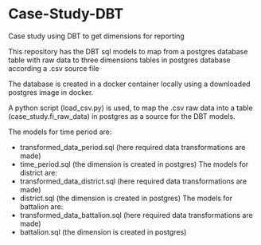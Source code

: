 # Case-Study-DBT
Case study using DBT to get dimensions for reporting

This repository has the DBT sql models to map from a postgres database table with raw data to three dimensions tables in postgres database according a .csv source file

The database is created in a docker container locally using a downloaded postgres image in docker.

A python script (load_csv.py) is used, to map the .csv raw data into a table (case_study.fi_raw_data) in postgres as a source for the DBT models.

The models for time period are:
- transformed_data_period.sql (here required data transformations are made)
- time_period.sql (the dimension is created in postgres)
The models for district are:
- transformed_data_district.sql (here required data transformations are made)
- district.sql (the dimension is created in postgres)
The models for battalion are:
- transformed_data_battalion.sql (here required data transformations are made)
- battalion.sql (the dimension is created in postgres)
